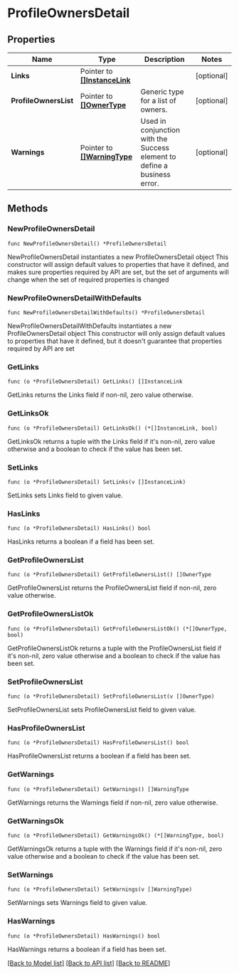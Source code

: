 # ProfileOwnersDetail

## Properties

Name | Type | Description | Notes
------------ | ------------- | ------------- | -------------
**Links** | Pointer to [**[]InstanceLink**](InstanceLink.md) |  | [optional] 
**ProfileOwnersList** | Pointer to [**[]OwnerType**](OwnerType.md) | Generic type for a list of owners. | [optional] 
**Warnings** | Pointer to [**[]WarningType**](WarningType.md) | Used in conjunction with the Success element to define a business error. | [optional] 

## Methods

### NewProfileOwnersDetail

`func NewProfileOwnersDetail() *ProfileOwnersDetail`

NewProfileOwnersDetail instantiates a new ProfileOwnersDetail object
This constructor will assign default values to properties that have it defined,
and makes sure properties required by API are set, but the set of arguments
will change when the set of required properties is changed

### NewProfileOwnersDetailWithDefaults

`func NewProfileOwnersDetailWithDefaults() *ProfileOwnersDetail`

NewProfileOwnersDetailWithDefaults instantiates a new ProfileOwnersDetail object
This constructor will only assign default values to properties that have it defined,
but it doesn't guarantee that properties required by API are set

### GetLinks

`func (o *ProfileOwnersDetail) GetLinks() []InstanceLink`

GetLinks returns the Links field if non-nil, zero value otherwise.

### GetLinksOk

`func (o *ProfileOwnersDetail) GetLinksOk() (*[]InstanceLink, bool)`

GetLinksOk returns a tuple with the Links field if it's non-nil, zero value otherwise
and a boolean to check if the value has been set.

### SetLinks

`func (o *ProfileOwnersDetail) SetLinks(v []InstanceLink)`

SetLinks sets Links field to given value.

### HasLinks

`func (o *ProfileOwnersDetail) HasLinks() bool`

HasLinks returns a boolean if a field has been set.

### GetProfileOwnersList

`func (o *ProfileOwnersDetail) GetProfileOwnersList() []OwnerType`

GetProfileOwnersList returns the ProfileOwnersList field if non-nil, zero value otherwise.

### GetProfileOwnersListOk

`func (o *ProfileOwnersDetail) GetProfileOwnersListOk() (*[]OwnerType, bool)`

GetProfileOwnersListOk returns a tuple with the ProfileOwnersList field if it's non-nil, zero value otherwise
and a boolean to check if the value has been set.

### SetProfileOwnersList

`func (o *ProfileOwnersDetail) SetProfileOwnersList(v []OwnerType)`

SetProfileOwnersList sets ProfileOwnersList field to given value.

### HasProfileOwnersList

`func (o *ProfileOwnersDetail) HasProfileOwnersList() bool`

HasProfileOwnersList returns a boolean if a field has been set.

### GetWarnings

`func (o *ProfileOwnersDetail) GetWarnings() []WarningType`

GetWarnings returns the Warnings field if non-nil, zero value otherwise.

### GetWarningsOk

`func (o *ProfileOwnersDetail) GetWarningsOk() (*[]WarningType, bool)`

GetWarningsOk returns a tuple with the Warnings field if it's non-nil, zero value otherwise
and a boolean to check if the value has been set.

### SetWarnings

`func (o *ProfileOwnersDetail) SetWarnings(v []WarningType)`

SetWarnings sets Warnings field to given value.

### HasWarnings

`func (o *ProfileOwnersDetail) HasWarnings() bool`

HasWarnings returns a boolean if a field has been set.


[[Back to Model list]](../README.md#documentation-for-models) [[Back to API list]](../README.md#documentation-for-api-endpoints) [[Back to README]](../README.md)


